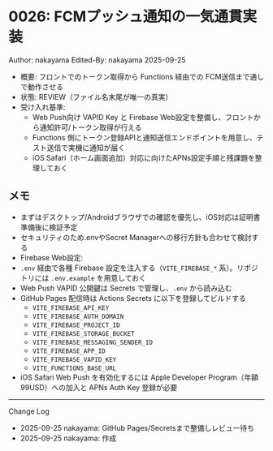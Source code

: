 # 0026: FCMプッシュ通知の一気通貫実装

Author: nakayama
Edited-By: nakayama 2025-09-25

- 概要: フロントでのトークン取得から Functions 経由での FCM送信まで通しで動作させる
- 状態: REVIEW（ファイル名末尾が唯一の真実）
- 受け入れ基準:
  - Web Push向け VAPID Key と Firebase Web設定を整備し、フロントから通知許可/トークン取得が行える
  - Functions 側にトークン登録APIと通知送信エンドポイントを用意し、テスト送信で実機に通知が届く
  - iOS Safari（ホーム画面追加）対応に向けたAPNs設定手順と残課題を整理しておく

## メモ
- まずはデスクトップ/Androidブラウザでの確認を優先し、iOS対応は証明書準備後に検証予定
- セキュリティのため.envやSecret Managerへの移行方針も合わせて検討する
- Firebase Web設定:
- `.env` 経由で各種 Firebase 設定を注入する（`VITE_FIREBASE_*` 系）。リポジトリには `.env.example` を用意しておく
- Web Push VAPID 公開鍵は Secrets で管理し、`.env` から読み込む
- GitHub Pages 配信時は Actions Secrets に以下を登録してビルドする
  - `VITE_FIREBASE_API_KEY`
  - `VITE_FIREBASE_AUTH_DOMAIN`
  - `VITE_FIREBASE_PROJECT_ID`
  - `VITE_FIREBASE_STORAGE_BUCKET`
  - `VITE_FIREBASE_MESSAGING_SENDER_ID`
  - `VITE_FIREBASE_APP_ID`
  - `VITE_FIREBASE_VAPID_KEY`
  - `VITE_FUNCTIONS_BASE_URL`
- iOS Safari Web Push を有効化するには Apple Developer Program（年額99USD）への加入と APNs Auth Key 登録が必要

---
Change Log
- 2025-09-25 nakayama: GitHub Pages/Secretsまで整備しレビュー待ち
- 2025-09-25 nakayama: 作成
